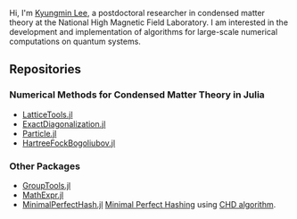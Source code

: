 Hi, I'm [Kyungmin Lee](https://kyungminlee.org), a postdoctoral researcher in condensed matter theory at the National High Magnetic Field Laboratory.
I am interested in the development and implementation of algorithms for large-scale numerical computations on quantum systems.

## Repositories

### Numerical Methods for Condensed Matter Theory in Julia

- [LatticeTools.jl](https://github.com/kyungminlee/LatticeTools.jl)
- [ExactDiagonalization.jl](https://github.com/kyungminlee/ExactDiagonalization.jl)
- [Particle.jl](https://github.com/kyungminlee/Particle.jl)
- [HartreeFockBogoliubov.jl](https://github.com/kyungminlee/HartreeFockBogoliubov.jl)

### Other Packages
- [GroupTools.jl](https://github.com/kyungminlee/GroupTools.jl)
- [MathExpr.jl](https://github.com/kyungminlee/MathExpr.jl)
- [MinimalPerfectHash.jl](https://github.com/kyungminlee/MinimalPerfectHash.jl) [Minimal Perfect Hashing](https://en.wikipedia.org/wiki/Perfect_hash_function) using [CHD algorithm](http://cmph.sourceforge.net/papers/esa09.pdf).
